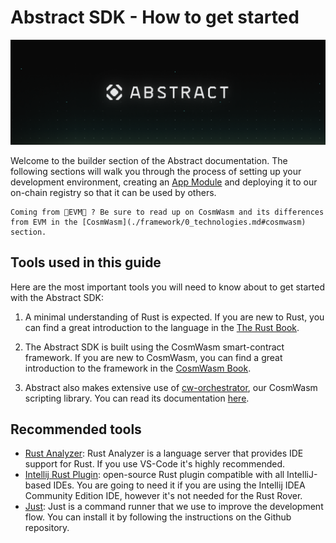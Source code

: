# Abstract SDK - How to get started

![SDK Background](../resources/abstract_platform/twitter_cover-1.png)

Welcome to the builder section of the Abstract documentation. The following sections will walk you through the process of setting up your development environment, creating an [App Module](../framework/module_types.md#apps) and deploying it to our on-chain registry so that it can be used by others.

```admonish info
Coming from 👾EVM👾 ? Be sure to read up on CosmWasm and its differences from EVM in the [CosmWasm](./framework/0_technologies.md#cosmwasm) section.
```

## Tools used in this guide

Here are the most important tools you will need to know about to get started with the Abstract SDK:

1. A minimal understanding of Rust is expected. If you are new to Rust, you can find a great introduction to the language in the <a href="https://doc.rust-lang.org/book/" target="_blank">The Rust Book</a>.

2. The Abstract SDK is built using the CosmWasm smart-contract framework. If you are new to CosmWasm, you can find a great introduction to the framework in the <a href="https://book.cosmwasm.com/" target="_blank">CosmWasm Book</a>.

3. Abstract also makes extensive use of [cw-orchestrator](../products/cw_orchestrator.md), our CosmWasm scripting library. You can read its documentation <a href="https://orchestrator.abstract.money/" target="_blank">here</a>.

## Recommended tools

- <a href="https://marketplace.visualstudio.com/items?itemName=rust-lang.rust-analyzer" target="_blank">Rust Analyzer</a>: Rust Analyzer is a language server that provides IDE support for Rust. If you use VS-Code it's highly recommended.
- <a href="https://plugins.jetbrains.com/plugin/8182-rust" target="_blank">Intellij Rust Plugin</a>: open-source Rust plugin compatible with all IntelliJ-based IDEs. You are going to need it if you are using the Intellij IDEA Community Edition IDE, however it's not needed for the Rust Rover.
- <a href="https://github.com/casey/just#installation" target="_blank">Just</a>: Just is a command runner that we use to improve the development flow. You can install it by following the instructions on the Github repository.
